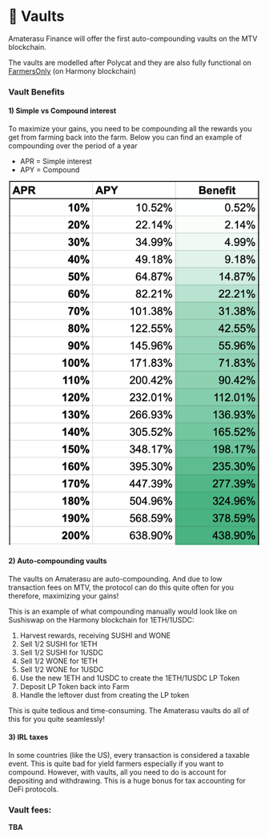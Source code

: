 # 🔐 Vaults

Amaterasu Finance will offer the first auto-compounding vaults on the MTV blockchain.

The vaults are modelled after Polycat and they are also fully functional on [FarmersOnly](https://app.farmersonly.fi/vaults) (on Harmony blockchain)

### Vault Benefits

#### 1) Simple vs Compound interest

To maximize your gains, you need to be compounding all the rewards you get from farming back into the farm. Below you can find an example of compounding over the period of a year

* APR = Simple interest
* APY = Compound&#x20;

![Compounded interest](<../.gitbook/assets/image (1).png>)

#### 2) Auto-compounding vaults

The vaults on Amaterasu are auto-compounding. And due to low transaction fees on MTV, the protocol can do this quite often for you therefore, maximizing your gains!

This is an example of what compounding manually would look like on Sushiswap on the Harmony blockchain for 1ETH/1USDC:

1. Harvest rewards, receiving SUSHI and WONE
2. Sell 1/2 SUSHI for 1ETH
3. Sell 1/2 SUSHI for 1USDC
4. Sell 1/2 WONE for 1ETH
5. Sell 1/2 WONE for 1USDC
6. Use the new 1ETH and 1USDC to create the 1ETH/1USDC LP Token
7. Deposit LP Token back into Farm
8. Handle the leftover dust from creating the LP token

This is quite tedious and time-consuming. The Amaterasu vaults do all of this for you quite seamlessly!

#### 3) IRL taxes

In some countries (like the US), every transaction is considered a taxable event. This is quite bad for yield farmers especially if you want to compound. However, with vaults, all you need to do is account for depositing and withdrawing. This is a huge bonus for tax accounting for DeFi protocols.

### Vault fees:

**TBA**

